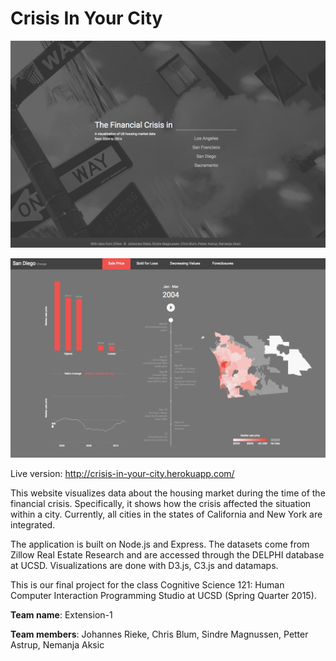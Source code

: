 # Crisis In Your City

![](images/demo2.png)

![](images/demo1.png)

Live version: http://crisis-in-your-city.herokuapp.com/

This website visualizes data about the housing market during the time of the financial crisis. Specifically, it shows how the crisis affected the situation within a city. Currently, all cities in the states of California and New York are integrated. 

The application is built on Node.js and Express. The datasets come from Zillow Real Estate Research and are accessed through the DELPHI database at UCSD. Visualizations are done with D3.js, C3.js and datamaps. 

This is our final project for the class Cognitive Science 121: Human Computer Interaction Programming Studio at UCSD (Spring Quarter 2015). 

**Team name**: Extension-1

**Team members**: Johannes Rieke, Chris Blum, Sindre Magnussen, Petter Astrup, Nemanja Aksic